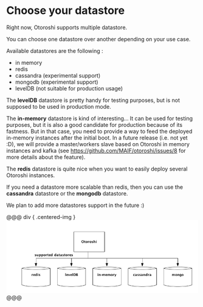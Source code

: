 # Choose your datastore

Right now, Otoroshi supports multiple datastore.

You can choose one datastore over another depending on your use case.

Available datastores are the following :

* in memory
* redis
* cassandra (experimental support)
* mongodb (experimental support)
* levelDB (not suitable for production usage)

The **levelDB** datastore is pretty handy for testing purposes, but is not supposed to be used in production mode.

The **in-memory** datastore is kind of interesting... It can be used for testing purposes, but it is also a good candidate for production because of its fastness. But in that case, you need to provide a way to feed the deployed in-memory instances after the initial boot. In a future release (i.e. not yet :D), we will provide a master/workers slave based on Otoroshi in memory instances and kafka (see https://github.com/MAIF/otoroshi/issues/8 for more details about the feature).

The **redis** datastore is quite nice when you want to easily deploy several Otoroshi instances.

If you need a datastore more scalable than redis, then you can use the **cassandra** datastore or the **mongodb** datastore.

We plan to add more datastores support in the future :)

@@@ div { .centered-img }
<img src="../img/datastores.png" />
@@@
